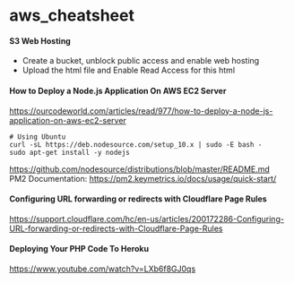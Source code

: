 # aws_cheatsheet

#### S3 Web Hosting
* Create a bucket, unblock public access and enable web hosting
* Upload the html file and Enable Read Access for this html

#### How to Deploy a Node.js Application On AWS EC2 Server
https://ourcodeworld.com/articles/read/977/how-to-deploy-a-node-js-application-on-aws-ec2-server
```
# Using Ubuntu
curl -sL https://deb.nodesource.com/setup_10.x | sudo -E bash -
sudo apt-get install -y nodejs
```
https://github.com/nodesource/distributions/blob/master/README.md
<br>
PM2 Documentation: https://pm2.keymetrics.io/docs/usage/quick-start/

#### Configuring URL forwarding or redirects with Cloudflare Page Rules
https://support.cloudflare.com/hc/en-us/articles/200172286-Configuring-URL-forwarding-or-redirects-with-Cloudflare-Page-Rules

#### Deploying Your PHP Code To Heroku
https://www.youtube.com/watch?v=LXb6f8GJ0qs
